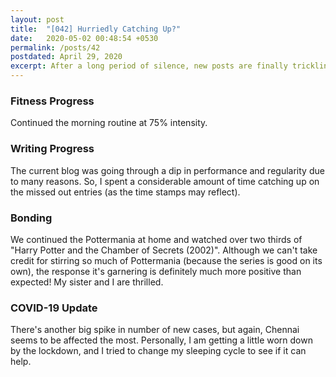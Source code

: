 ```yaml
---
layout: post
title:  "[042] Hurriedly Catching Up?"
date:   2020-05-02 00:48:54 +0530
permalink: /posts/42
postdated: April 29, 2020
excerpt: After a long period of silence, new posts are finally trickling in.
---
```


### Fitness Progress
Continued the morning routine at 75% intensity.

### Writing Progress
The current blog was going through a dip in performance and regularity due to many reasons. So, I spent a considerable amount of time catching up on the missed out entries (as the time stamps may reflect).

### Bonding
We continued the Pottermania at home and watched over two thirds of "Harry Potter and the Chamber of Secrets (2002)". Although we can't take credit for stirring so much of Pottermania (because the series is good on its own), the response it's garnering is definitely much more positive than expected! My sister and I are thrilled.

### COVID-19 Update
There's another big spike in number of new cases, but again, Chennai seems to be affected the most. Personally, I am getting a little worn down by the lockdown, and I tried to change my sleeping cycle to see if it can help.

